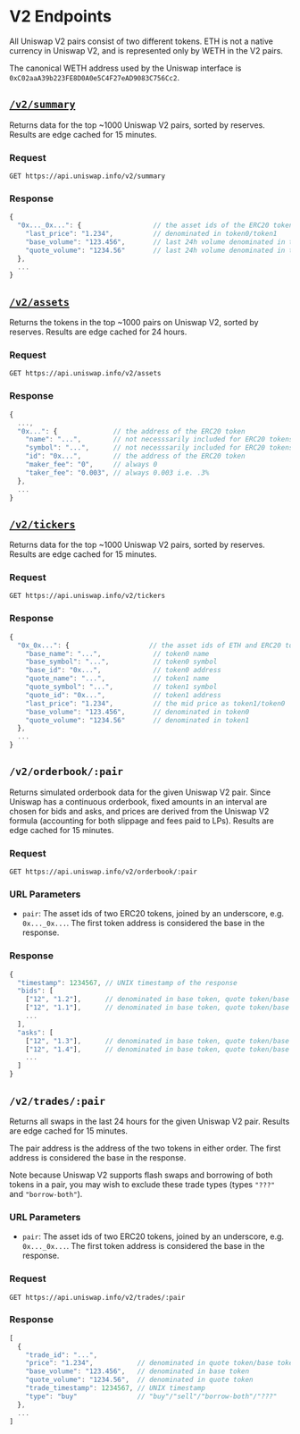 # V2 Endpoints

All Uniswap V2 pairs consist of two different tokens. ETH is not a native currency in Uniswap V2, and is represented
only by WETH in the V2 pairs. 

The canonical WETH address used by the Uniswap interface is `0xC02aaA39b223FE8D0A0e5C4F27eAD9083C756Cc2`. 

## [`/v2/summary`](https://api.uniswap.info/v2/summary)

Returns data for the top ~1000 Uniswap V2 pairs, sorted by reserves. 
Results are edge cached for 15 minutes.

### Request

`GET https://api.uniswap.info/v2/summary`

### Response

```javascript
{
  "0x..._0x...": {                  // the asset ids of the ERC20 tokens (i.e. token addresses), joined by an underscore
    "last_price": "1.234",          // denominated in token0/token1
    "base_volume": "123.456",       // last 24h volume denominated in token0
    "quote_volume": "1234.56"       // last 24h volume denominated in token1
  },
  ...
}
```

## [`/v2/assets`](https://api.uniswap.info/v2/assets)

Returns the tokens in the top ~1000 pairs on Uniswap V2, sorted by reserves. 
Results are edge cached for 24 hours.

### Request

`GET https://api.uniswap.info/v2/assets`

### Response

```javascript
{
  ...,
  "0x...": {              // the address of the ERC20 token
    "name": "...",        // not necesssarily included for ERC20 tokens
    "symbol": "...",      // not necesssarily included for ERC20 tokens
    "id": "0x...",        // the address of the ERC20 token
    "maker_fee": "0",     // always 0
    "taker_fee": "0.003", // always 0.003 i.e. .3%
  },
  ...
}
```

## [`/v2/tickers`](https://api.uniswap.info/v2/tickers)

Returns data for the top ~1000 Uniswap V2 pairs, sorted by reserves.
Results are edge cached for 15 minutes.

### Request

`GET https://api.uniswap.info/v2/tickers`

### Response

```javascript
{
  "0x_0x...": {                    // the asset ids of ETH and ERC20 tokens, joined by an underscore
    "base_name": "...",             // token0 name
    "base_symbol": "...",           // token0 symbol
    "base_id": "0x...",             // token0 address
    "quote_name": "...",            // token1 name
    "quote_symbol": "...",          // token1 symbol
    "quote_id": "0x...",            // token1 address
    "last_price": "1.234",          // the mid price as token1/token0
    "base_volume": "123.456",       // denominated in token0
    "quote_volume": "1234.56"       // denominated in token1
  },
  ...
}
```

## `/v2/orderbook/:pair`

Returns simulated orderbook data for the given Uniswap V2 pair.
Since Uniswap has a continuous orderbook, fixed amounts in an interval are chosen for bids and asks, 
and prices are derived from the Uniswap V2 formula (accounting for both slippage and fees paid to LPs). 
Results are edge cached for 15 minutes.

### Request

`GET https://api.uniswap.info/v2/orderbook/:pair`

### URL Parameters

- `pair`: The asset ids of two ERC20 tokens, joined by an underscore, e.g. `0x..._0x...`. The first token address is considered the base in the response.

### Response

```javascript
{
  "timestamp": 1234567, // UNIX timestamp of the response
  "bids": [
    ["12", "1.2"],      // denominated in base token, quote token/base token
    ["12", "1.1"],      // denominated in base token, quote token/base token
    ...
  ],
  "asks": [
    ["12", "1.3"],      // denominated in base token, quote token/base token
    ["12", "1.4"],      // denominated in base token, quote token/base token
    ...
  ]
}
```

## `/v2/trades/:pair`

Returns all swaps in the last 24 hours for the given Uniswap V2 pair. 
Results are edge cached for 15 minutes.

The pair address is the address of the two tokens in either order.
The first address is considered the base in the response.

Note because Uniswap V2 supports flash swaps and borrowing of both tokens in a pair, you may wish to exclude these 
trade types (types `"???"` and `"borrow-both"`).

### URL Parameters

- `pair`: The asset ids of two ERC20 tokens, joined by an underscore, e.g. `0x..._0x...`. The first token address is considered the base in the response.

### Request

`GET https://api.uniswap.info/v2/trades/:pair`

### Response

```javascript
[
  {
    "trade_id": "...",
    "price": "1.234",           // denominated in quote token/base token
    "base_volume": "123.456",   // denominated in base token
    "quote_volume": "1234.56",  // denominated in quote token
    "trade_timestamp": 1234567, // UNIX timestamp
    "type": "buy"               // "buy"/"sell"/"borrow-both"/"???" 
  },
  ...
]
```
